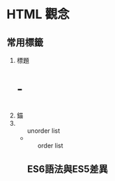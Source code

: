 # HTML 觀念

## 常用標籤
1. 標題<h1> - <h6>
2. <a> 錨
3. <ul> unorder list
4. <ol> order list
  
## ES6語法與ES5差異
